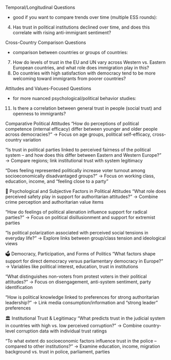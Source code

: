 
Temporal/Longitudinal Questions
- good if you want to compare trends over time (multiple ESS rounds):
4. Has trust in political institutions declined over time, and does this correlate with rising anti-immigrant sentiment?

Cross-Country Comparison Questions
- comparison between countries or groups of countries:
7. How do levels of trust in the EU and UN vary across Western vs. Eastern European countries, and what role does immigration play in this?
8. Do countries with high satisfaction with democracy tend to be more welcoming toward immigrants from poorer countries?

Attitudes and Values-Focused Questions
- for more nuanced psychological/political behavior studies:
11. Is there a correlation between general trust in people (social trust) and openness to immigrants?


Comparative Political Attitudes
“How do perceptions of political competence (internal efficacy) differ between younger and older people across democracies?”
→ Focus on age groups, political self-efficacy, cross-country variation

“Is trust in political parties linked to perceived fairness of the political system – and how does this differ between Eastern and Western Europe?”
→ Compare regions; link institutional trust with system legitimacy

“Does feeling represented politically increase voter turnout among socioeconomically disadvantaged groups?”
→ Focus on working class, education, income, and “feeling close to a party”

🧠 Psychological and Subjective Factors in Political Attitudes
“What role does perceived safety play in support for authoritarian attitudes?”
→ Combine crime perception and authoritarian value items

“How do feelings of political alienation influence support for radical parties?”
→ Focus on political disillusionment and support for extremist parties

“Is political polarization associated with perceived social tensions in everyday life?”
→ Explore links between group/class tension and ideological views

🗳️ Democracy, Participation, and Forms of Politics
“What factors shape support for direct democracy versus parliamentary democracy in Europe?”
→ Variables like political interest, education, trust in institutions

“What distinguishes non-voters from protest voters in their political attitudes?”
→ Focus on disengagement, anti-system sentiment, party identification

“How is political knowledge linked to preferences for strong authoritarian leadership?”
→ Link media consumption/information and “strong leader” preferences

🏛️ Institutional Trust & Legitimacy
“What predicts trust in the judicial system in countries with high vs. low perceived corruption?”
→ Combine country-level corruption data with individual trust ratings

“To what extent do socioeconomic factors influence trust in the police – compared to other institutions?”
→ Examine education, income, migration background vs. trust in police, parliament, parties
